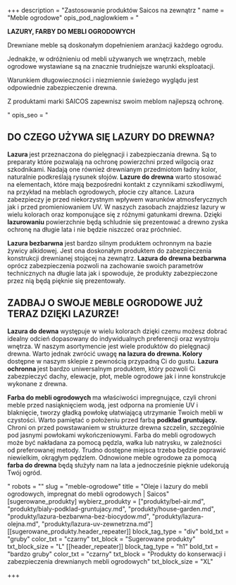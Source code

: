 +++
description = "Zastosowanie produktów Saicos na zewnątrz "
name = "Meble ogrodowe"
opis_pod_naglowkiem = "<p><strong>LAZURY, FARBY DO MEBLI OGRODOWYCH</strong></p><p>Drewniane meble są doskonałym dopełnieniem aranżacji każdego ogrodu.</p><p>Jednakże, w odróżnieniu od mebli używanych we wnętrzach, meble ogrodowe wystawiane są na znacznie trudniejsze warunki eksploatacji.</p><p>Warunkiem długowieczności i niezmiennie świeżego wyglądu jest odpowiednie zabezpieczenie drewna.</p><p>Z produktami marki SAICOS zapewnisz swoim meblom najlepszą ochronę.</p>"
opis_seo = "<h2>DO CZEGO UŻYWA SIĘ LAZURY DO DREWNA?</h2><p><strong>Lazura </strong>jest przeznaczona do pielęgnacji i zabezpieczania drewna. Są to preparaty które pozwalają na ochronę powierzchni przed wilgocią oraz szkodnikami. Nadają one również drewnianym przedmiotom ładny kolor, naturalnie podkreślają rysunek słojów. <strong>Lazure do drewna</strong> warto stosować na elementach, które mają bezpośredni kontakt z czynnikami szkodliwymi, na przykład na meblach ogrodowych, płocie czy altance. Lazura zabezpieczy je przed niekorzystnym wpływem warunków atmosferycznych jak i przed promieniowaniem UV. W naszych zasobach znajdziesz lazury w wielu kolorach oraz komponujące się z różnymi gatunkami drewna. Dzięki <strong>lazurowaniu</strong> powierzchnie będą schludnie się prezentować a drewno zyska ochronę na długie lata i nie będzie niszczeć oraz próchnieć.</p><p><strong>Lazura bezbarwna</strong> jest bardzo silnym produktem ochronnym na bazie żywicy alkidowej. Jest ona doskonałym produktem do zabezpieczenia konstrukcji drewnianej stojącej na zewnątrz. <strong>Lazura do drewna bezbarwna</strong> oprócz zabezpieczenia pozwoli na zachowanie swoich parametrów technicznych na długie lata jak i spowoduje, że produkty zabezpieczone przez nią będą pięknie się prezentowały.</p><h2>ZADBAJ O SWOJE MEBLE OGRODOWE JUŻ TERAZ DZIĘKI LAZURZE!</h2><p><strong>Lazura do dewna</strong> występuje w wielu kolorach dzięki czemu możesz dobrać idealny odcień dopasowany do indywidualnych preferencji oraz wystroju wnętrza. W naszym asortymencie jest wiele produktów do pielęgnacji drewna. Warto jednak zwrócić uwagę <strong>na lazura do drewna. Kolory</strong> dostępne w naszym sklepie z pewnością przypadną Ci do gustu. <strong>Lazura ochronna </strong>jest bardzo uniwersalnym produktem, który pozwoli Ci zabezpieczyć dachy, elewacje, płot, meble ogrodowe jak i inne konstrukcje wykonane z drewna.</p><p><strong>Farba do mebli ogrodowych </strong>ma właściwości impregnujące, czyli chroni meble przed nasiąknięciem wodą, jest odporna na promienie UV i blaknięcie, tworzy gładką powłokę ułatwiającą utrzymanie Twoich mebli w czystości. Warto pamiętać o położeniu przed farbą <strong>podkład gruntujący. </strong>Chroni on przed powstawaniem w strukturze drewna szczelin, szczególnie pod jasnymi powłokami wykończeniowymi. Farba do mebli ogrodowych może być nakładana za pomocą pędzla, wałka lub natrysku, w zależności od preferowanej metody. Trudno dostępne miejsca trzeba będzie poprawić niewielkim, okrągłym pędzlem. Odnowione meble ogrodowe za pomocą <strong>farba do drewna</strong> będą służyły nam na lata a jednocześnie pięknie udekorują Twój ogród.</p>"
robots = ""
slug = "meble-ogrodowe"
title = "Oleje i lazury do mebli ogrodowych, impregnat do mebli ogrodowych | Saicos"
[sugerowane_produkty]
wybierz_produkty = ["produkty/bel-air.md", "produkty/bialy-podklad-gruntujacy.md", "produkty/house-garden.md", "produkty/lazura-bezbarwna-bez-biocydow.md", "produkty/lazura-olejna.md", "produkty/lazura-uv-zewnetrzna.md"]
[[sugerowane_produkty.header_repeater]]
block_tag_type = "div"
bold_txt = "gruby"
color_txt = "czarny"
txt_block = "Sugerowane produkty"
txt_block_size = "L"
[[header_repeater]]
block_tag_type = "h1"
bold_txt = "bardzo gruby"
color_txt = "czarny"
txt_block = "Produkty do konserwacji i zabezpieczenia drewnianych mebli ogrodowych"
txt_block_size = "XL"

+++
